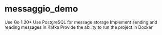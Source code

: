 # messaggio_demo

Use Go 1.20+
Use PostgreSQL for message storage
Implement sending and reading messages in Kafka
Provide the ability to run the project in Docker
